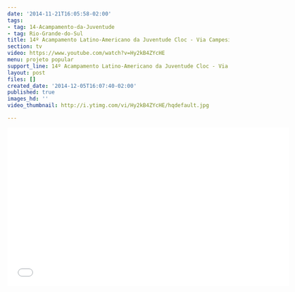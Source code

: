 ```yaml
---
date: '2014-11-21T16:05:58-02:00'
tags:
- tag: 14-Acampamento-da-Juventude
- tag: Rio-Grande-do-Sul
title: 14º Acampamento Latino-Americano da Juventude Cloc - Via Campesina
section: tv
video: https://www.youtube.com/watch?v=Hy2kB4ZYcHE
menu: projeto popular
support_line: 14º Acampamento Latino-Americano da Juventude Cloc - Via Campesina
layout: post
files: []
created_date: '2014-12-05T16:07:40-02:00'
published: true
images_hd: ''
video_thumbnail: http://i.ytimg.com/vi/Hy2kB4ZYcHE/hqdefault.jpg

---
```

<p><iframe allowfullscreen="" frameborder="0" height="360" src="//www.youtube.com/embed/Hy2kB4ZYcHE" width="640"></iframe></p>
